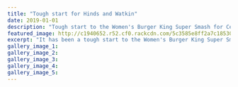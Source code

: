 ```yaml
---
title: "Tough start for Hinds and Watkin"
date: 2019-01-01
description: "Tough start to the Women's Burger King Super Smash for Central District Hinds & their Whanganui White Fern Watkin..."
featured_image: http://c1940652.r52.cf0.rackcdn.com/5c3585e8ff2a7c1853000405/Jesse-Watkins-chron-1-jan-2019.jpg
excerpt: "It has been a tough start to the Women's Burger King Super Smash for the Central District Hinds and their Whanganui White Fern Jessica Watkin."
gallery_image_1: 
gallery_image_2: 
gallery_image_3: 
gallery_image_4: 
gallery_image_5: 
---
```

